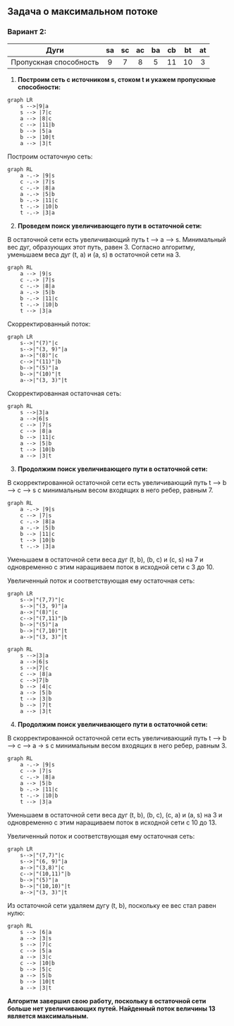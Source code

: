 ## Задача о максимальном потоке
### Вариант 2:
|          Дуги          | sa | sс | aс | ba | cb | bt | at |
|:----------------------:|:--:|:--:|:--:|:--:|:--:|:--:|:--:|
| Пропускная способность | 9  | 7  | 8  | 5  | 11 | 10 | 3  |

1. **Построим сеть с источником s, стоком t и укажем пропускные способности:**

```mermaid
graph LR
    s -->|9|a
    s --> |7|c
    a --> |8|c
    c --> |11|b
    b --> |5|a
    b --> |10|t
    a --> |3|t
```
Построим остаточную сеть:

```mermaid
graph RL
    a -.-> |9|s
    c -.-> |7|s
    c -.-> |8|a
    a -.-> |5|b
    b -.-> |11|c
    t -.-> |10|b
    t -.-> |3|a
```

2. **Проведем поиск увеличивающего пути в остаточной сети:**

В остаточной сети есть увеличивающий путь t –> a –> s. Минимальный вес дуг, образующих этот путь, равен 3. Согласно алгоритму, уменьшаем веса дуг (t, a) и (a, s) в остаточной сети на 3. 
```mermaid
graph RL
    a --> |9|s
    c -.-> |7|s
    c -.-> |8|a
    a -.-> |5|b
    b -.-> |11|c
    t -.-> |10|b
    t --> |3|a
```
Скорректированный поток:
```mermaid
graph LR
    s-->|"(7)"|c
    s-->|"(3, 9)"|a
    a-->|"(8)"|c
    c-->|"(11)"|b
    b-->|"(5)"|a
    b-->|"(10)"|t
    a-->|"(3, 3)"|t
```
Скорректированная остаточная сеть:
```mermaid
graph RL
    s -->|3|a
    a -->|6|s
    c --> |7|s
    c --> |8|a
    b --> |11|c
    a --> |5|b
    t --> |10|b
    a --> |3|t
```
3. **Продолжим поиск увеличивающего пути в остаточной сети:**

В скорректированной остаточной сети есть увеличивающий путь t –> b –> c –> s с минимальным весом входящих в него ребер, равным 7.
```mermaid
graph RL
    a -.-> |9|s
    c --> |7|s
    c -.-> |8|a
    a -.-> |5|b
    b --> |11|c
    t --> |10|b
    t -.-> |3|a
```

Уменьшаем в остаточной сети веса дуг (t, b), (b, c) и (c, s) на 7 и одновременно с этим наращиваем поток в исходной сети с 3 до 10.

Увеличенный поток и соответствующая ему остаточная сеть: 
```mermaid
graph LR
    s-->|"(7,7)"|c
    s-->|"(3, 9)"|a
    a-->|"(8)"|c
    c-->|"(7,11)"|b
    b-->|"(5)"|a
    b-->|"(7,10)"|t
    a-->|"(3, 3)"|t
```
```mermaid
graph RL
    s -->|3|a
    a -->|6|s
    s -->|7|c
    c --> |8|a
    c -->|7|b
    b --> |4|c
    a --> |5|b
    t --> |3|b
    b --> |7|t
    a --> |3|t
```

4. **Продолжим поиск увеличивающего пути в остаточной сети:**

В скорректированной остаточной сети есть увеличивающий путь t –> b –> c –> a -> s с минимальным весом входящих в него ребер, равным 3.
```mermaid
graph RL
    a -.-> |9|s
    c --> |7|s
    c -.-> |8|a
    a --> |5|b
    b -.-> |11|c
    t -.-> |10|b
    t --> |3|a
```

Уменьшаем в остаточной сети веса дуг (t, b), (b, c), (c, a) и (a, s) на 3 и одновременно с этим наращиваем поток в исходной сети с 10 до 13.

Увеличенный поток и соответствующая ему остаточная сеть:
```mermaid
graph LR
    s-->|"(7,7)"|c
    s-->|"(6, 9)"|a
    a-->|"(3,8)"|c
    c-->|"(10,11)"|b
    b-->|"(5)"|a
    b-->|"(10,10)"|t
    a-->|"(3, 3)"|t
```
Из остаточной сети удаляем дугу (t, b), поскольку ее вес стал равен нулю:
```mermaid
graph RL
    s --> |6|a
    a --> |3|s
    s --> |7|c
    c --> |5|a
    a --> |3|c
    c --> |10|b
    b --> |5|c
    a --> |5|b
    b --> |10|t
    a --> |3|t
```
**Алгоритм завершил свою работу, поскольку в остаточной сети больше нет увеличивающих путей. Найденный поток величины 13 является максимальным.**

